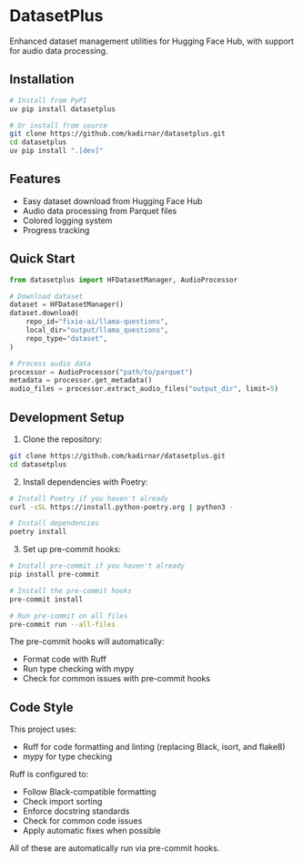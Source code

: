 # DatasetPlus

Enhanced dataset management utilities for Hugging Face Hub, with support for audio data processing.

## Installation

```bash
# Install from PyPI
uv pip install datasetplus

# Or install from source
git clone https://github.com/kadirnar/datasetplus.git
cd datasetplus
uv pip install ".[dev]"
```

## Features

- Easy dataset download from Hugging Face Hub
- Audio data processing from Parquet files
- Colored logging system
- Progress tracking

## Quick Start

```python
from datasetplus import HFDatasetManager, AudioProcessor

# Download dataset
dataset = HFDatasetManager()
dataset.download(
    repo_id="fixie-ai/llama-questions",
    local_dir="output/llama_questions",
    repo_type="dataset",
)

# Process audio data
processor = AudioProcessor("path/to/parquet")
metadata = processor.get_metadata()
audio_files = processor.extract_audio_files("output_dir", limit=5)
```

## Development Setup

1. Clone the repository:

```bash
git clone https://github.com/kadirnar/datasetplus.git
cd datasetplus
```

2. Install dependencies with Poetry:

```bash
# Install Poetry if you haven't already
curl -sSL https://install.python-poetry.org | python3 -

# Install dependencies
poetry install
```

3. Set up pre-commit hooks:

```bash
# Install pre-commit if you haven't already
pip install pre-commit

# Install the pre-commit hooks
pre-commit install

# Run pre-commit on all files
pre-commit run --all-files
```

The pre-commit hooks will automatically:

- Format code with Ruff
- Run type checking with mypy
- Check for common issues with pre-commit hooks

## Code Style

This project uses:

- Ruff for code formatting and linting (replacing Black, isort, and flake8)
- mypy for type checking

Ruff is configured to:

- Follow Black-compatible formatting
- Check import sorting
- Enforce docstring standards
- Check for common code issues
- Apply automatic fixes when possible

All of these are automatically run via pre-commit hooks.
